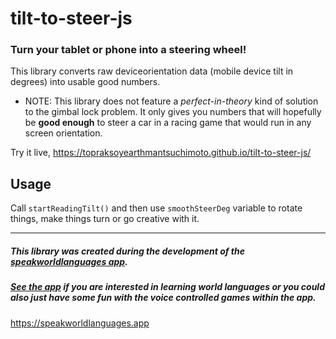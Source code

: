 # tilt-to-steer-js
### Turn your tablet or phone into a steering wheel!
This library converts raw deviceorientation data (mobile device tilt in degrees) into usable good numbers.

- NOTE: This library does not feature a *perfect-in-theory* kind of solution to the gimbal lock problem. It only gives you numbers that will hopefully be **good enough**  to steer a car in a racing game that would run in any screen orientation.

Try it live,
https://topraksoyearthmantsuchimoto.github.io/tilt-to-steer-js/
  
## Usage
Call `startReadingTilt()` and then use `smoothSteerDeg` variable to rotate things, make things turn or go creative with it.
  
___
##### This library was created during the development of the [speakworldlanguages app](https://github.com/speakworldlanguages).
##### [See the app](https://speakworldlanguages.app) if you are interested in learning world languages or you could also just have some fun with the voice controlled games within the app.
https://speakworldlanguages.app
